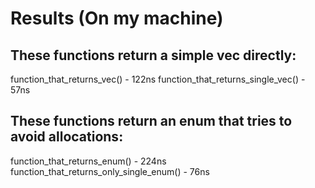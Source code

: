 # Results (On my machine)

## These functions return a simple vec directly:

function_that_returns_vec() - 122ns
function_that_returns_single_vec() - 57ns

## These functions return an enum that tries to avoid allocations:

function_that_returns_enum() - 224ns
function_that_returns_only_single_enum() - 76ns